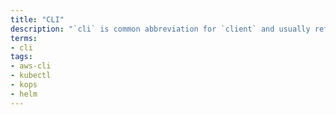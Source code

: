 ```yaml
---
title: "CLI"
description: "`cli` is common abbreviation for `client` and usually refers to some kind of command line tool."
terms:
- cli
tags:
- aws-cli
- kubectl
- kops
- helm
---
```

